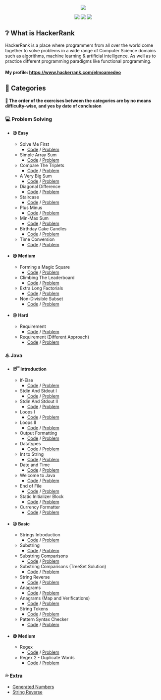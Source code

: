 [CopyrightLicense]:./license.md
<p align="center">
	<img src="https://cloud.githubusercontent.com/assets/19765741/25342064/d17a563c-28d8-11e7-83fc-763d4ab4820a.jpg" >
</p>
<p align="center">
	<img src="https://img.shields.io/badge/Problems%20Solved-42-brightgreen.svg">
	<img src="https://img.shields.io/badge/Language-Java-orange.svg">
	<img src="https://img.shields.io/badge/Latest%20Update-04/03/2021-blue.svg">
</p>

## :grey_question: What is HackerRank
HackerRank is a place where programmers from all over the world come together to solve problems in a wide range of Computer Science domains such as algorithms, machine learning & artificial intelligence. As well as to practice different programming paradigms like functional programming.

#### My profile: https://www.hackerrank.com/elmoamedeo

## :closed_book: Categories
#### :round_pushpin: The order of the exercises between the categories are by no means difficulty-wise, and yes by date of conclusion

### :computer: Problem Solving

* #### :wink: Easy
  * Solve Me First
    * [Code](https://github.com/elmoamedeo/hackerrank/blob/main/problemsolving/easy/SolveMeFirst.java) / [Problem](https://github.com/elmoamedeo/hackerrank/blob/main/problemsolving/easy/questions/SolveMeFirst.pdf)
  * Simple Array Sum
    * [Code](https://github.com/elmoamedeo/hackerrank/blob/main/problemsolving/easy/SimpleArraySum.java) / [Problem](https://github.com/elmoamedeo/hackerrank/blob/main/problemsolving/easy/questions/SimpleArraySum.pdf)
  * Compare The Triplets
    * [Code](https://github.com/elmoamedeo/hackerrank/blob/main/problemsolving/easy/CompareTheTriplets.java) / [Problem](https://github.com/elmoamedeo/hackerrank/blob/main/problemsolving/easy/questions/CompareTheTriplets.pdf)
  * A Very Big Sum
    * [Code](https://github.com/elmoamedeo/hackerrank/blob/main/problemsolving/easy/AVeryBigSum.java) / [Problem](https://github.com/elmoamedeo/hackerrank/blob/main/problemsolving/easy/questions/AVeryBigSum.pdf)
  * Diagonal Difference
    * [Code](https://github.com/elmoamedeo/hackerrank/blob/main/problemsolving/easy/DiagonalDifference.java) / [Problem](https://github.com/elmoamedeo/hackerrank/blob/main/problemsolving/easy/questions/DiagonalDifference.pdf)
  * Staircase
    * [Code](https://github.com/elmoamedeo/hackerrank/blob/main/problemsolving/easy/Staircase.java) / [Problem](https://github.com/elmoamedeo/hackerrank/blob/main/problemsolving/easy/questions/Staircase.pdf)
  * Plus Minus
    * [Code](https://github.com/elmoamedeo/hackerrank/blob/main/problemsolving/easy/PlusMinus.java) / [Problem](https://github.com/elmoamedeo/hackerrank/blob/main/problemsolving/easy/questions/PlusMinus.pdf)
  * Min-Max Sum
    * [Code](https://github.com/elmoamedeo/hackerrank/blob/main/problemsolving/easy/MiniMaxSum.java) / [Problem](https://github.com/elmoamedeo/hackerrank/blob/main/problemsolving/easy/questions/MiniMaxSum.pdf)
  * Birthday Cake Candles
    * [Code](https://github.com/elmoamedeo/hackerrank/blob/main/problemsolving/easy/BirthdayCakeCandles.java) / [Problem](https://github.com/elmoamedeo/hackerrank/blob/main/problemsolving/easy/questions/BirthdayCakeCandles.pdf)
  * Time Conversion
    * [Code](https://github.com/elmoamedeo/hackerrank/blob/main/problemsolving/easy/TimeConversion.java) / [Problem](https://github.com/elmoamedeo/hackerrank/blob/main/problemsolving/easy/questions/TimeConversion.pdf)

* #### :sweat_smile: Medium
  * Forming a Magic Square
    * [Code](https://github.com/elmoamedeo/hackerrank/blob/main/problemsolving/medium/FormingAMagicSquare.java) / [Problem](https://github.com/elmoamedeo/hackerrank/blob/main/problemsolving/medium/questions/FormingAMagicSquare.pdf)
  * Climbing The Leaderboard
    * [Code](https://github.com/elmoamedeo/hackerrank/blob/main/problemsolving/medium/ClimbingTheLeaderboard.java) / [Problem](https://github.com/elmoamedeo/hackerrank/blob/main/problemsolving/medium/questions/ClimbingTheLeaderboard.pdf)
  * Extra Long Factorials
    * [Code](https://github.com/elmoamedeo/hackerrank/blob/main/problemsolving/medium/ExtraLongFactorials.java) / [Problem](https://github.com/elmoamedeo/hackerrank/blob/main/problemsolving/medium/questions/ExtraLongFactorials.pdf)
  * Non-Divisible Subset
    * [Code](https://github.com/elmoamedeo/hackerrank/blob/main/problemsolving/medium/NonDivisibleSubset.java) / [Problem](https://github.com/elmoamedeo/hackerrank/blob/main/problemsolving/medium/questions/NonDivisibleSubset.pdf)

* #### :confounded: Hard
  * Requirement
    * [Code](https://github.com/elmoamedeo/hackerrank/blob/main/problemsolving/hard/Requirement.java) / [Problem](https://github.com/elmoamedeo/hackerrank/blob/main/problemsolving/hard/questions/Requirement.pdf)
  * Requirement (Different Approach)
    * [Code](https://github.com/elmoamedeo/hackerrank/blob/main/problemsolving/hard/RequirementDifferentApproach.java) / [Problem](https://github.com/elmoamedeo/hackerrank/blob/main/problemsolving/hard/questions/Requirement.pdf)

### :hotsprings: Java

* #### :sleeping: Introduction
    * If-Else
      * [Code](https://github.com/elmoamedeo/hackerrank/blob/main/java/introduction/IfElse.java) / [Problem](https://github.com/elmoamedeo/hackerrank/blob/main/java/introduction/questions/IfElse.pdf)
    * Stdin And Stdout I
      * [Code](https://github.com/elmoamedeo/hackerrank/blob/main/java/introduction/StdinAndStdoutI.java) / [Problem](https://github.com/elmoamedeo/hackerrank/blob/main/java/introduction/questions/StdinAndStdoutI.pdf)
    * Stdin And Stdout II
      * [Code](https://github.com/elmoamedeo/hackerrank/blob/main/java/introduction/StdinAndStdoutII.java) / [Problem](https://github.com/elmoamedeo/hackerrank/blob/main/java/introduction/questions/StdinAndStdoutII.pdf)
    * Loops I
      * [Code](https://github.com/elmoamedeo/hackerrank/blob/main/java/introduction/LoopsI.java) / [Problem](https://github.com/elmoamedeo/hackerrank/blob/main/java/introduction/questions/LoopsI.pdf)
    * Loops II
      * [Code](https://github.com/elmoamedeo/hackerrank/blob/main/java/introduction/LoopsII.java) / [Problem](https://github.com/elmoamedeo/hackerrank/blob/main/java/introduction/questions/LoopsII.pdf)
    * Output Formatting
      * [Code](https://github.com/elmoamedeo/hackerrank/blob/main/java/introduction/OutputFormatting.java) / [Problem](https://github.com/elmoamedeo/hackerrank/blob/main/java/introduction/questions/OutputFormatting.pdf)
    * Datatypes
      * [Code](https://github.com/elmoamedeo/hackerrank/blob/main/java/introduction/Datatypes.java) / [Problem](https://github.com/elmoamedeo/hackerrank/blob/main/java/introduction/questions/Datatypes.pdf)
    * Int to String
      * [Code](https://github.com/elmoamedeo/hackerrank/blob/main/java/introduction/IntToString.java) / [Problem](https://github.com/elmoamedeo/hackerrank/blob/main/java/introduction/questions/IntToString.pdf)
    * Date and Time
      * [Code](https://github.com/elmoamedeo/hackerrank/blob/main/java/introduction/DateAndTime.java) / [Problem](https://github.com/elmoamedeo/hackerrank/blob/main/java/introduction/questions/DateAndTime.pdf)
    * Welcome to Java
      * [Code](https://github.com/elmoamedeo/hackerrank/blob/main/java/introduction/WelcomeToJava.java) / [Problem](https://github.com/elmoamedeo/hackerrank/blob/main/java/introduction/questions/WelcomeToJava.pdf)
    * End of File
      * [Code](https://github.com/elmoamedeo/hackerrank/blob/main/java/introduction/EndOfFile.java) / [Problem](https://github.com/elmoamedeo/hackerrank/blob/main/java/introduction/questions/EndOfFile.pdf)
    * Static Initializer Block
      * [Code](https://github.com/elmoamedeo/hackerrank/blob/main/java/introduction/StaticInitializerBlock.java) / [Problem](https://github.com/elmoamedeo/hackerrank/blob/main/java/introduction/questions/StaticInitializerBlock.pdf)
    * Currency Formatter
      * [Code](https://github.com/elmoamedeo/hackerrank/blob/main/java/introduction/CurrencyFormatter.java) / [Problem](https://github.com/elmoamedeo/hackerrank/blob/main/java/introduction/questions/CurrencyFormatter.pdf)

* #### :wink: Basic
    * Strings Introduction
      * [Code](https://github.com/elmoamedeo/hackerrank/blob/main/java/basic/StringsIntroduction.java) / [Problem](https://github.com/elmoamedeo/hackerrank/blob/main/java/basic/questions/StringsIntroduction.pdf)
    * Substring
      * [Code](https://github.com/elmoamedeo/hackerrank/blob/main/java/basic/Substring.java) / [Problem](https://github.com/elmoamedeo/hackerrank/blob/main/java/basic/questions/Substring.pdf)
    * Substring Comparisons
      * [Code](https://github.com/elmoamedeo/hackerrank/blob/main/java/basic/SubstringComparisons.java) / [Problem](https://github.com/elmoamedeo/hackerrank/blob/main/java/basic/questions/SubstringComparisons.pdf)
    * Substring Comparisons (TreeSet Solution)
      * [Code](https://github.com/elmoamedeo/hackerrank/blob/main/java/basic/SubstringComparisonsTreeSet.java) / [Problem](https://github.com/elmoamedeo/hackerrank/blob/main/java/basic/questions/SubstringComparisons.pdf)
    * String Reverse
      * [Code](https://github.com/elmoamedeo/hackerrank/blob/main/java/basic/StringReverse.java) / [Problem](https://github.com/elmoamedeo/hackerrank/blob/main/java/basic/questions/StringReverse.pdf)
    * Anagrams
      * [Code](https://github.com/elmoamedeo/hackerrank/blob/main/java/basic/Anagrams.java) / [Problem](https://github.com/elmoamedeo/hackerrank/blob/main/java/basic/questions/Anagrams.pdf)
    * Anagrams (Map and Verifications)
      * [Code](https://github.com/elmoamedeo/hackerrank/blob/main/java/basic/AnagramsWithMapAndVerifications.java) / [Problem](https://github.com/elmoamedeo/hackerrank/blob/main/java/basic/questions/Anagrams.pdf)
    * String Tokens
      * [Code](https://github.com/elmoamedeo/hackerrank/blob/main/java/basic/StringTokens.java) / [Problem](https://github.com/elmoamedeo/hackerrank/blob/main/java/basic/questions/StringTokens.pdf)
    * Pattern Syntax Checker
      * [Code](https://github.com/elmoamedeo/hackerrank/blob/main/java/basic/PatternSyntaxChecker.java) / [Problem](https://github.com/elmoamedeo/hackerrank/blob/main/java/basic/questions/PatternSyntaxChecker.pdf)
  
* #### :sweat_smile: Medium
    * Regex
      * [Code](https://github.com/elmoamedeo/hackerrank/blob/main/java/medium/Regex.java) / [Problem](https://github.com/elmoamedeo/hackerrank/blob/main/java/medium/questions/Regex.pdf)
    * Regex 2 - Duplicate Words
      * [Code](https://github.com/elmoamedeo/hackerrank/blob/main/java/medium/Regex2DuplicateWords.java) / [Problem](https://github.com/elmoamedeo/hackerrank/blob/main/java/medium/questions/Regex2DuplicateWords.pdf)

### :sweat_drops: Extra
* [Generated Numbers](https://github.com/elmoamedeo/hackerrank/blob/main/extra/GeneratedNumbers.java)
* [String Reverse](https://github.com/elmoamedeo/hackerrank/blob/main/extra/StringReverse.java)